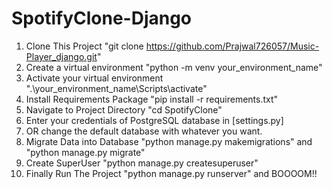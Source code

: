 # SpotifyClone-Django

1. Clone This Project "git clone https://github.com/Prajwal726057/Music-Player_django.git"
2. Create a virtual environment "python -m venv your_environment_name"
3. Activate your virtual environment ".\your_environment_name\Scripts\activate"
4. Install Requirements Package "pip install -r requirements.txt"
5. Navigate to Project Directory "cd SpotifyClone"
6. Enter your credentials of PostgreSQL database in [settings.py]
7. OR change the default database with whatever you want.
8. Migrate Data into Database "python manage.py makemigrations" and "python manage.py migrate"
9. Create SuperUser "python manage.py createsuperuser"
10. Finally Run The Project "python manage.py runserver" and BOOOOM!!

